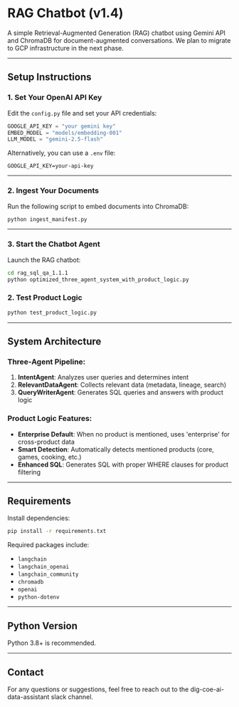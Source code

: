 
# RAG Chatbot (v1.4)

A simple Retrieval-Augmented Generation (RAG) chatbot using Gemini API and ChromaDB for document-augmented conversations. We plan to migrate to GCP infrastructure in the next phase.

---

## Setup Instructions

### 1. Set Your OpenAI API Key

Edit the `config.py` file and set your API credentials:

```python
GOOGLE_API_KEY = "your gemini key"
EMBED_MODEL = "models/embedding-001"
LLM_MODEL = "gemini-2.5-flash"

```

Alternatively, you can use a `.env` file:

```env
GOOGLE_API_KEY=your-api-key
```

---

### 2. Ingest Your Documents

Run the following script to embed documents into ChromaDB:

```bash
python ingest_manifest.py
```

---

### 3. Start the Chatbot Agent

Launch the RAG chatbot:

```bash
cd rag_sql_qa_1.1.1
python optimized_three_agent_system_with_product_logic.py
```

### 2. Test Product Logic
```bash
python test_product_logic.py
```

---

## System Architecture

### Three-Agent Pipeline:
1. **IntentAgent**: Analyzes user queries and determines intent
2. **RelevantDataAgent**: Collects relevant data (metadata, lineage, search)
3. **QueryWriterAgent**: Generates SQL queries and answers with product logic

### Product Logic Features:
- **Enterprise Default**: When no product is mentioned, uses 'enterprise' for cross-product data
- **Smart Detection**: Automatically detects mentioned products (core, games, cooking, etc.)
- **Enhanced SQL**: Generates SQL with proper WHERE clauses for product filtering

---

## Requirements

Install dependencies:

```bash
pip install -r requirements.txt
```

Required packages include:

- `langchain`
- `langchain_openai`
- `langchain_community`
- `chromadb`
- `openai`
- `python-dotenv`

---

## Python Version

Python 3.8+ is recommended.

---
## Contact

For any questions or suggestions, feel free to reach out to the dig-coe-ai-data-assistant slack channel.
